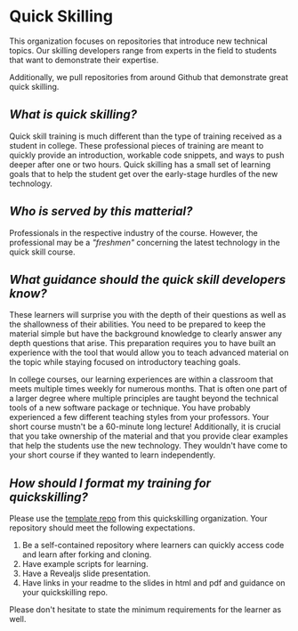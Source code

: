# Quick Skilling

This organization focuses on repositories that introduce new technical topics. Our skilling developers range from experts in the field to students that want to demonstrate their expertise.  

Additionally, we pull repositories from around Github that demonstrate great quick skilling.

## _What is quick skilling?_

Quick skill training is much different than the type of training received as a student in college. These professional pieces of training are meant to quickly provide an introduction, workable code snippets, and ways to push deeper after one or two hours. Quick skilling has a small set of learning goals that to help the student get over the early-stage hurdles of the new technology. 

## _Who is served by this matterial?_

Professionals in the respective industry of the course. However, the professional may be a _"freshmen"_ concerning the latest technology in the quick skill course.

## _What guidance should the quick skill developers know?_

These learners will surprise you with the depth of their questions as well as the shallowness of their abilities. You need to be prepared to keep the material simple but have the background knowledge to clearly answer any depth questions that arise. This preparation requires you to have built an experience with the tool that would allow you to teach advanced material on the topic while staying focused on introductory teaching goals.

In college courses, our learning experiences are within a classroom that meets multiple times weekly for numerous months. That is often one part of a larger degree where multiple principles are taught beyond the technical tools of a new software package or technique. You have probably experienced a few different teaching styles from your professors. Your short course mustn't be a 60-minute long lecture! Additionally, it is crucial that you take ownership of the material and that you provide clear examples that help the students use the new technology. They wouldn't have come to your short course if they wanted to learn independently. 

## _How should I format my training for quickskilling?_

Please use the [template repo](https://github.com/quickskilling/template) from this quickskilling organization. Your repository should meet the following expectations.

1. Be a self-contained repository where learners can quickly access code and learn after forking and cloning.
2. Have example scripts for learning.
3. Have a Revealjs slide presentation.
4. Have links in your readme to the slides in html and pdf and guidance on your quickskilling repo.

Please don't hesitate to state the minimum requirements for the learner as well.

